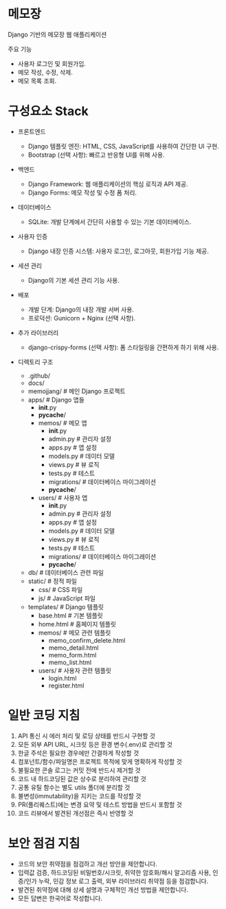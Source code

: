 <!-- ---
applyTo: "**"
--- -->

# 메모장
Django 기반의 메모장 웹 애플리케이션

주요 기능
- 사용자 로그인 및 회원가입.
- 메모 작성, 수정, 삭제.
- 메모 목록 조회.



# 구성요소 Stack

- 프론트엔드
   - Django 템플릿 엔진: HTML, CSS, JavaScript를 사용하여 간단한 UI 구현.
   - Bootstrap (선택 사항): 빠르고 반응형 UI를 위해 사용.

- 백엔드
   - Django Framework: 웹 애플리케이션의 핵심 로직과 API 제공.
   - Django Forms: 메모 작성 및 수정 폼 처리.

- 데이터베이스
   - SQLite: 개발 단계에서 간단히 사용할 수 있는 기본 데이터베이스.

- 사용자 인증
   - Django 내장 인증 시스템: 사용자 로그인, 로그아웃, 회원가입 기능 제공.

- 세션 관리
    - Django의 기본 세션 관리 기능 사용.

- 배포
    - 개발 단계: Django의 내장 개발 서버 사용.
    - 프로덕션: Gunicorn + Nginx (선택 사항).

- 추가 라이브러리
    - django-crispy-forms (선택 사항): 폼 스타일링을 간편하게 하기 위해 사용.


- 디렉토리 구조
  - .github/
  - docs/
  - memojjang/                  # 메인 Django 프로젝트
  - apps/                     # Django 앱들
    - __init__.py
    - __pycache__/
    - memos/                  # 메모 앱
      - __init__.py
      - admin.py              # 관리자 설정
      - apps.py               # 앱 설정
      - models.py             # 데이터 모델
      - views.py              # 뷰 로직
      - tests.py              # 테스트
      - migrations/           # 데이터베이스 마이그레이션
      - __pycache__/
    - users/                  # 사용자 앱
      - __init__.py
      - admin.py              # 관리자 설정
      - apps.py               # 앱 설정
      - models.py             # 데이터 모델
      - views.py              # 뷰 로직
      - tests.py              # 테스트
      - migrations/           # 데이터베이스 마이그레이션
      - __pycache__/
  - db/                       # 데이터베이스 관련 파일
  - static/                   # 정적 파일
    - css/                    # CSS 파일
    - js/                     # JavaScript 파일
  - templates/                # Django 템플릿
    - base.html               # 기본 템플릿
    - home.html               # 홈페이지 템플릿
    - memos/                  # 메모 관련 템플릿
      - memo_confirm_delete.html
      - memo_detail.html
      - memo_form.html
      - memo_list.html
    - users/                  # 사용자 관련 템플릿
      - login.html
      - register.html

	
# 일반 코딩 지침

1. API 통신 시 에러 처리 및 로딩 상태를 반드시 구현할 것
2. 모든 외부 API URL, 시크릿 등은 환경 변수(.env)로 관리할 것
3. 한글 주석은 필요한 경우에만 간결하게 작성할 것
4. 컴포넌트/함수/파일명은 프로젝트 목적에 맞게 명확하게 작성할 것
5. 불필요한 콘솔 로그는 커밋 전에 반드시 제거할 것
6. 코드 내 하드코딩된 값은 상수로 분리하여 관리할 것
7. 공통 유틸 함수는 별도 utils 폴더에 분리할 것
8. 불변성(immutability)을 지키는 코드를 작성할 것
9. PR(풀리퀘스트)에는 변경 요약 및 테스트 방법을 반드시 포함할 것
10. 코드 리뷰에서 발견된 개선점은 즉시 반영할 것


# 보안 점검 지침
- 코드의 보안 취약점을 점검하고 개선 방안을 제안합니다.
- 입력값 검증, 하드코딩된 비밀번호/시크릿, 취약한 암호화/해시 알고리즘 사용, 인증/인가 누락, 민감 정보 로그 출력, 외부 라이브러리 취약점 등을 점검합니다.
- 발견된 취약점에 대해 상세 설명과 구체적인 개선 방법을 제안합니다.
- 모든 답변은 한국어로 작성합니다.
